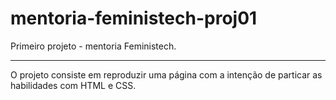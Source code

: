 # mentoria-feministech-proj01

Primeiro projeto - mentoria Feministech.

---
O projeto consiste em reproduzir uma página com a intenção de particar as habilidades com HTML e CSS.
